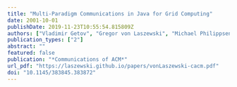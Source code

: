 ```yaml
---
title: "Multi-Paradigm Communications in Java for Grid Computing"
date: 2001-10-01
publishDate: 2019-11-23T10:55:54.815809Z
authors: ["Vladimir Getov", "Gregor von Laszewski", "Michael Philippsen", "Ian Foster"]
publication_types: ["2"]
abstract: ""
featured: false
publication: "*Communications of ACM*"
url_pdf: "https://laszewski.github.io/papers/vonLaszewski-cacm.pdf"
doi: "10.1145/383845.383872"
---
```


